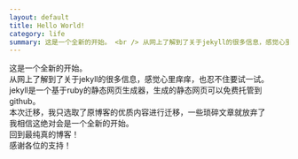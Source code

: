 ```yaml
---
layout: default
title: Hello World!
category: life
summary: 这是一个全新的开始。 <br /> 从网上了解到了关于jekyll的很多信息，感觉心里痒痒，也忍不住要试一试。<br /> jekyll是一个基于ruby的静态网页生成器，生成的静态网页可以免费托管到github。 <br /> 本次迁移，我只选取了原博客的优质内容进行迁移，一些琐碎文章就放弃了。
---
```

这是一个全新的开始。  
从网上了解到了关于jekyll的很多信息，感觉心里痒痒，也忍不住要试一试。  
jekyll是一个基于ruby的静态网页生成器，生成的静态网页可以免费托管到github。  
本次迁移，我只选取了原博客的优质内容进行迁移，一些琐碎文章就放弃了  
我相信这绝对会是一个全新的开始。  
回到最纯真的博客！  
感谢各位的支持！  
